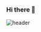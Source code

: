 ### Hi there 👋

![header](https://capsule-render.vercel.app/api?type=wave&color=auto&height=300&section=header&text=조재혁%20render&fontSize=90)

